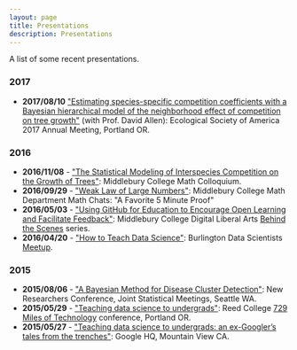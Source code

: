 ```yaml
---
layout: page
title: Presentations
description: Presentations
---
```


A list of some recent presentations.

### **2017**

* **2017/08/10** ["Estimating species-specific competition coefficients with a Bayesian hierarchical model of the neighborhood effect of competition on tree growth"](2017-08-10-esaTalk.pdf) (with Prof. David Allen): Ecological Society of America 2017 Annual Meeting, Portland OR.


### **2016**

* **2016/11/08** - ["The Statistical Modeling of Interspecies Competition on the Growth of Trees"](http://rpubs.com/rudeboybert/Tree): Middlebury College Math Colloquium.
* **2016/09/29** - ["Weak Law of Large Numbers"](2016-09-20_WLLN/WLLN.html): Middlebury College Math Department Math Chats: "A Favorite 5 Minute Proof"
* **2016/05/03** - ["Using GitHub for Education to Encourage Open Learning and 
Facilitate Feedback"](2016-05-03_GitHub/GitHub.html): Middlebury College
Digital Liberal Arts [Behind the 
Scenes](http://sites.middlebury.edu/lis/2016/05/02/tomorrow-using-github-for-education-to-encourage-open-learning-and-facilitate-feedback/)
series.
* **2016/04/20** - ["How to Teach Data Science"](2016-04-20_Teaching_Data_Science/Teaching_Data_Science.html): Burlington Data Scientists
[Meetup](http://www.meetup.com/Burlington-Data-Scientists/events/229214994/).



### **2015**

* **2015/08/06** - ["A Bayesian Method for Disease Cluster Detection"](2016-08-06_KIM_NRC.pdf): New Researchers Conference, Joint Statistical Meetings, Seattle WA.
* **2015/05/29** - ["Teaching data science to undergrads"](http://rpubs.com/rudeboybert/SevenTwentyNine_Miles): Reed College [729 Miles of Technology](http://blogs.reed.edu/729-miles-of-tech/) conference, Portland OR.
* **2015/05/27** - ["Teaching data science to undergrads: an ex-Googler’s tales from the trenches"](https://drive.google.com/file/d/0B9OjOeLDujKNa3dQMkMwWEVOM1U/view): Google HQ, Mountain View CA.
